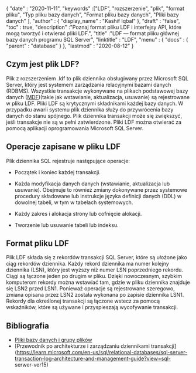 {
  "date" : "2020-11-11",
  "keywords" :["LDF", "rozszerzenie", "plik", "format pliku", "Typ pliku bazy danych", "Format pliku bazy danych", "Pliki bazy danych" ],
  "author" : {
    "display_name" : "Kashif Iqbal"
},
  "draft" : "false",
  "toc" : true,
  "description" :"Poznaj format pliku LDF i interfejsy API, które mogą tworzyć i otwierać pliki LDF.",
  "title" :"LDF — format pliku głównej bazy danych programu SQL Server",
  "linktitle" : "LDF",
  "menu" : {
    "docs" : {
      "parent" : "database"
}
},
  "lastmod" : "2020-08-12"
}

## Czym jest plik LDF?

Plik z rozszerzeniem .ldf to plik dziennika obsługiwany przez Microsoft SQL Server, który jest systemem zarządzania relacyjnymi bazami danych (RDBMS). Wszystkie transakcje wykonywane na plikach podstawowej bazy danych ([MDF](/pl/database/mdf/))(takie jak wstawianie, aktualizacja, usuwanie) są rejestrowane w pliku LDF. Pliki LDF są krytycznymi składnikami każdej bazy danych. W przypadku awarii systemu plik dziennika służy do przywrócenia bazy danych do stanu spójnego. Plik dziennika transakcji może się zwiększyć, jeśli transakcje nie są w pełni zatwierdzone. Pliki LDF można otwierać za pomocą aplikacji oprogramowania Microsoft SQL Server.

## Operacje zapisane w pliku LDF

Plik dziennika SQL rejestruje następujące operacje:

* Początek i koniec każdej transakcji.

* Każda modyfikacja danych danych (wstawianie, aktualizacja lub usuwanie). Obejmuje to również zmiany dokonywane przez systemowe procedury składowane lub instrukcje języka definicji danych (DDL) w dowolnej tabeli, w tym w tabelach systemowych.

* Każdy zakres i alokacja strony lub cofnięcie alokacji.

* Tworzenie lub usuwanie tabeli lub indeksu.

## Format pliku LDF

Plik LDF składa się z rekordów transakcji SQL Server, które są ułożone jako ciąg rekordów dziennika. Każdy rekord dziennika ma numer kolejny dziennika (LSN), który jest wyższy niż numer LSN poprzedniego rekordu. Ciągi są łączone jeden po drugim w pliku. Dzięki nowoczesnym, szybkim komputerom rekordy można wstawiać tam, gdzie w pliku dziennika znajduje się LSN2 przed LSN1. Ponieważ operacje są rejestrowane szeregowo, zmiana opisana przez LSN2 została wykonana po zapisie dziennika LSN1. Rekordy dla określonej transakcji są łączone wstecz za pomocą wskaźników, które są używane i przyspieszają wycofywanie transakcji.
 

## Bibliografia

* [Pliki bazy danych i grupy plików](https://learn.microsoft.com/en-us/sql/relational-databases/databases/database-files-and-filegroups?view=sql-server-ver15)
* [Przewodnik po architekturze i zarządzaniu dziennikami transakcji](https://learn.microsoft.com/en-us/sql/relational-databases/sql-server-transaction-log-architecture-and-management-guide?view=sql- serwer-ver15)

